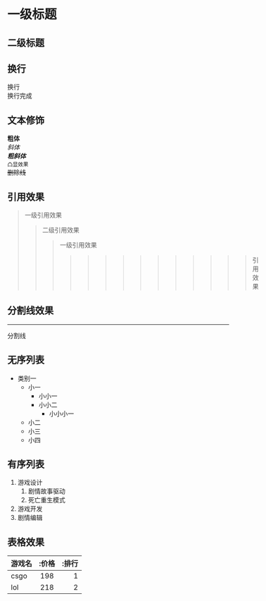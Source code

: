 # 一级标题
## 二级标题

## 换行
换行<br>换行完成
## 文本修饰
**粗体**<br>*斜体*<br>***粗斜体***<br>`凸显效果`<br>~~删除线~~<br>
## 引用效果
> 一级引用效果
>> 二级引用效果
>>> 一级引用效果
>>>>>>>>>>>>>> 引用效果
## 分割线效果
---
   分割线
## 无序列表
* 类别一
  * 小一
    * 小小一
    * 小小二
      * 小小小一
  * 小二
  * 小三
  * 小四
## 有序列表
1. 游戏设计
   1. 剧情故事驱动
   2. 死亡重生模式
2. 游戏开发
3. 剧情编辑
## 表格效果
游戏名|:价格|:排行
--|:--:|--:
csgo|198|1
lol|218|2
